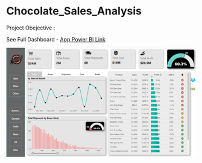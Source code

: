 # Chocolate_Sales_Analysis

Project Obejective : 

See Full Dashboard - [App Power BI Link](https://app.powerbi.com/view?r=eyJrIjoiNjE2OTMyNzUtNmEzMC00NmRjLTlhZjEtMWQxMDBmOWQyNTczIiwidCI6ImRmODY3OWNkLWE4MGUtNDVkOC05OWFjLWM4M2VkN2ZmOTVhMCJ9)

![See Dashboard](Dashboard.png)
